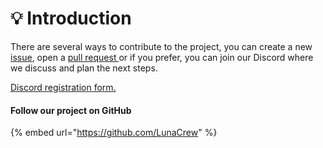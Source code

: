 # 💡 Introduction

There are several ways to contribute to the project, you can create a new [issue](https://github.com/LunaCrew/luna-app-backend/issues), open a [pull request ](https://github.com/LunaCrew/luna-app-backend/pulls)or if you prefer, you can join our Discord where we discuss and plan the next steps.

[Discord registration form.](https://forms.gle/XUKHWB4tXdf46ZGG6)

#### Follow our project on GitHub

{% embed url="https://github.com/LunaCrew" %}

